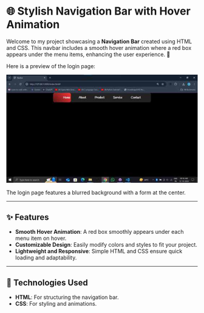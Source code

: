 # 🌐 Stylish Navigation Bar with Hover Animation

Welcome to my project showcasing a **Navigation Bar** created using HTML and CSS. This navbar includes a smooth hover animation where a red box appears under the menu items, enhancing the user experience. 🚀


Here is a preview of the login page:

<p align="center">
   <img src="https://github.com/Sumitverma0/Navbar/blob/main/Screenshot%202024-10-12%20091820.jpg" width="600" height="auto" alt="Login Page Preview"/>
</p>

The login page features a blurred background with a form at the center.


---

## ✨ **Features**

- **Smooth Hover Animation**: A red box smoothly appears under each menu item on hover.
- **Customizable Design**: Easily modify colors and styles to fit your project.
- **Lightweight and Responsive**: Simple HTML and CSS ensure quick loading and adaptability.

---

## 📖 **Technologies Used**

- **HTML**: For structuring the navigation bar.
- **CSS**: For styling and animations.
